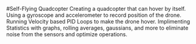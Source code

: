 #Self-Flying Quadcopter
Creating a quadcopter that can hover by itself. Using a gyroscope and accelerometer to record position of the drone. Running Velocity based PID Loops to make the drone hover. Implimenting Statistics with graphs, rolling averages, gaussians, and more to eliminate noise from the sensors and optimize operations.
